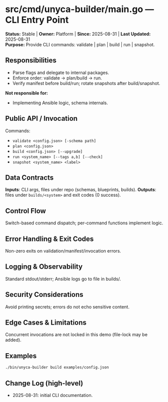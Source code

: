 # src/cmd/unyca-builder/main.go — CLI Entry Point
**Status:** Stable | **Owner:** Platform | **Since:** 2025-08-31 | **Last Updated:** 2025-08-31  
**Purpose:** Provide CLI commands: validate | plan | build | run | snapshot.

## Responsibilities
- Parse flags and delegate to internal packages.
- Enforce order: validate → plan/build → run.
- Verify manifest before build/run; rotate snapshots after build/snapshot.

**Not responsible for:**
- Implementing Ansible logic, schema internals.

## Public API / Invocation
Commands:
- `validate <config.json> [-schema path]`
- `plan <config.json>`
- `build <config.json> [--upgrade]`
- `run <system_name> [--tags a,b] [--check]`
- `snapshot <system_name> <label>`

## Data Contracts
**Inputs**: CLI args, files under repo (schemas, blueprints, builds).
**Outputs**: files under `builds/<system>` and exit codes (0 success).

## Control Flow
Switch-based command dispatch; per-command functions implement logic.

## Error Handling & Exit Codes
Non-zero exits on validation/manifest/invocation errors.

## Logging & Observability
Standard stdout/stderr; Ansible logs go to file in builds/.

## Security Considerations
Avoid printing secrets; errors do not echo sensitive content.

## Edge Cases & Limitations
Concurrent invocations are not locked in this demo (file-lock may be added).

## Examples
```bash
./bin/unyca-builder build examples/config.json
```

## Change Log (high-level)
- 2025-08-31: initial CLI documentation.

